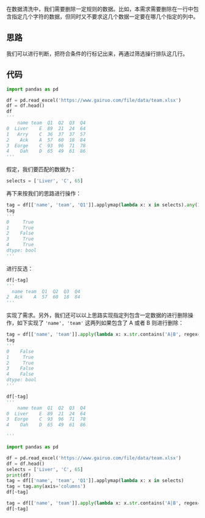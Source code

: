 在数据清洗中，我们需要删除一定规则的数据。比如，本需求需要删除在一行中包含指定几个字符的数据，但同时又不要求这几个数据一定要在哪几个指定的列中。

## 思路

我们可以进行判断，把符合条件的行标记出来，再通过筛选操行排队这几行。

## 代码

```python
import pandas as pd

df = pd.read_excel('https://www.gairuo.com/file/data/team.xlsx')
df = df.head()
df
'''
    name team  Q1  Q2  Q3  Q4
0  Liver    E  89  21  24  64
1   Arry    C  36  37  37  57
2    Ack    A  57  60  18  84
3  Eorge    C  93  96  71  78
4    Oah    D  65  49  61  86
'''
```

假定，我们要匹配的数据为：

```python
selects = ['Liver', 'C', 65]
```

再下来按我们的思路进行操作：

```python
tag = df[['name', 'team', 'Q1']].applymap(lambda x: x in selects).any(1)
tag
'''
0     True
1     True
2    False
3     True
4     True
dtype: bool
'''
```

进行反选：

```python
df[~tag]
'''
  name team  Q1  Q2  Q3  Q4
2  Ack    A  57  60  18  84
'''
```

实现了需求。另外，我们还可以以上思路实现指定列包含一定数据的进行删除操作，如下实现了 `'name', 'team'` 这两列如果包含了 A 或者 B 则进行删除：

```python
tag = df[['name', 'team']].apply(lambda x: x.str.contains('A|B', regex=True)).any(1)
tag
'''
0    False
1     True
2     True
3    False
4    False
dtype: bool
'''

df[~tag]
'''
    name team  Q1  Q2  Q3  Q4
0  Liver    E  89  21  24  64
3  Eorge    C  93  96  71  78
4    Oah    D  65  49  61  86

'''
```

```python
import pandas as pd

df = pd.read_excel('https://www.gairuo.com/file/data/team.xlsx')
df = df.head()
selects = ['Liver', 'C', 65]
print(df)
tag = df[['name', 'team', 'Q1']].applymap(lambda x: x in selects)
tag = tag.any(axis='columns')
df[~tag]

tag = df[['name', 'team']].apply(lambda x: x.str.contains('A|B', regex=True)).any(axis=1)
df[~tag]
```

